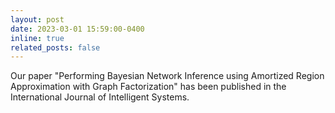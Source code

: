 ```yaml
---
layout: post
date: 2023-03-01 15:59:00-0400
inline: true
related_posts: false
---
```


Our paper "Performing Bayesian Network Inference using Amortized Region Approximation with Graph Factorization" has been published in the International Journal of Intelligent Systems. 
